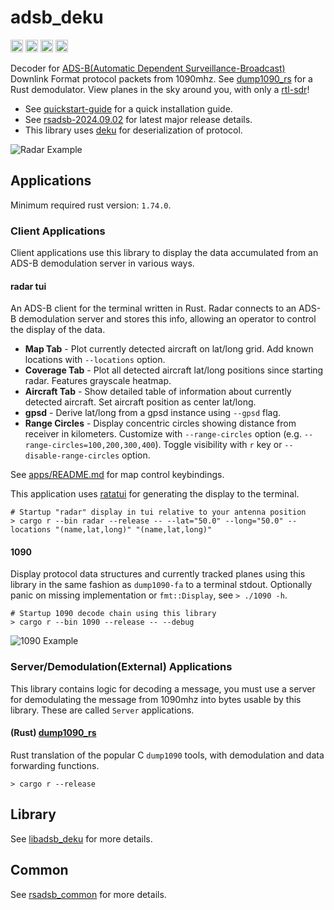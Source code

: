 # adsb_deku

[<img alt="github" src="https://img.shields.io/badge/github-rsadsb/adsb_deku-8da0cb?style=for-the-badge&labelColor=555555&logo=github" height="20">](https://github.com/rsadsb/adsb_deku)
[<img alt="crates.io" src="https://img.shields.io/crates/v/adsb_deku.svg?style=for-the-badge&color=fc8d62&logo=rust" height="20">](https://crates.io/crates/adsb_deku)
[<img alt="docs.rs" src="https://img.shields.io/badge/docs.rs-adsb_deku-66c2a5?style=for-the-badge&labelColor=555555&logo=docs.rs" height="20">](https://docs.rs/adsb_deku)
[<img alt="build status" src="https://img.shields.io/github/actions/workflow/status/rsadsb/adsb_deku/main.yml?branch=master&style=for-the-badge" height="20">](https://github.com/rsadsb/adsb_deku/actions?query=branch%3Amaster)

Decoder for [ADS-B(Automatic Dependent Surveillance-Broadcast)](https://en.wikipedia.org/wiki/Automatic_Dependent_Surveillance%E2%80%93Broadcast) Downlink Format protocol packets from 1090mhz. See [dump1090_rs](https://github.com/rsadsb/dump1090_rs.git) for a Rust demodulator. View planes in the sky around you, with only a [rtl-sdr](https://www.rtl-sdr.com/)!

- See [quickstart-guide](https://rsadsb.github.io/quickstart.html) for a quick installation guide.
- See [rsadsb-2024.09.02](https://rsadsb.github.io/2024.09.02.html) for latest major release details.
- This library uses [deku](https://github.com/sharksforarms/deku) for deserialization of protocol.

![Radar Example](media/peek_2022_08_19.gif)

## Applications

Minimum required rust version: `1.74.0`.

### Client Applications

Client applications use this library to display the data accumulated from an ADS-B demodulation server in various ways.

#### radar tui
An ADS-B client for the terminal written in Rust. Radar connects to an ADS-B demodulation server
and stores this info, allowing an operator to control the display of the data.

- **Map Tab** - Plot currently detected aircraft on lat/long grid. Add known locations with `--locations` option.
- **Coverage Tab** - Plot all detected aircraft lat/long positions since starting radar. Features grayscale heatmap.
- **Aircraft Tab** - Show detailed table of information about currently detected aircraft. Set aircraft position as center lat/long.
- **gpsd** - Derive lat/long from a gpsd instance using `--gpsd` flag.
- **Range Circles** - Display concentric circles showing distance from receiver in kilometers. Customize with `--range-circles` option (e.g. `--range-circles=100,200,300,400`). Toggle visibility with `r` key or `--disable-range-circles` option.

See [apps/README.md](apps) for map control keybindings.

This application uses [ratatui](https://github.com/ratatui-org/ratatui) for generating the display to the terminal.

```text
# Startup "radar" display in tui relative to your antenna position
> cargo r --bin radar --release -- --lat="50.0" --long="50.0" --locations "(name,lat,long)" "(name,lat,long)"
```

#### 1090
Display protocol data structures and currently tracked planes using this library in the same fashion as `dump1090-fa`
to a terminal stdout. Optionally panic on missing implementation or `fmt::Display`, see `> ./1090 -h`.

```text
# Startup 1090 decode chain using this library
> cargo r --bin 1090 --release -- --debug
```

![1090 Example](media/2021-10-31-093905_676x659_scrot.png)

### Server/Demodulation(External) Applications

This library contains logic for decoding a message, you must use a server for demodulating the message
from 1090mhz into bytes usable by this library. These are called `Server` applications.

#### (Rust) [dump1090_rs](https://github.com/rsadsb/dump1090_rs.git)
Rust translation of the popular C `dump1090` tools, with demodulation and data forwarding functions.
```text
> cargo r --release
```

## Library
See [libadsb_deku](libadsb_deku) for more details.

## Common
See [rsadsb_common](rsadsb_common) for more details.
